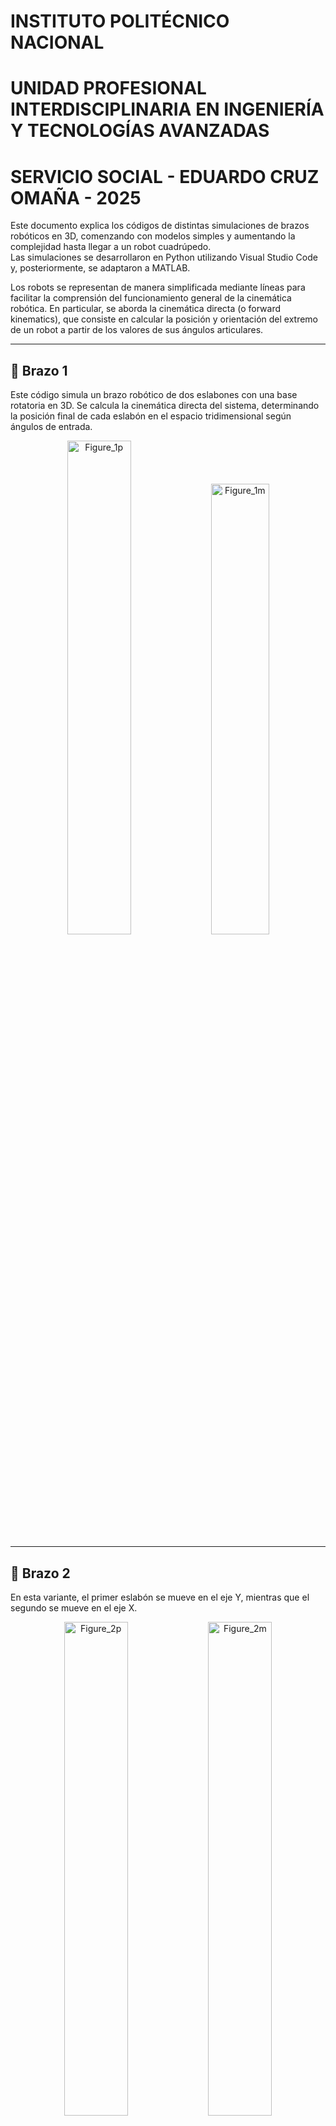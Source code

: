 # INSTITUTO POLITÉCNICO NACIONAL  
# UNIDAD PROFESIONAL INTERDISCIPLINARIA EN INGENIERÍA Y TECNOLOGÍAS AVANZADAS  
# SERVICIO SOCIAL - EDUARDO CRUZ OMAÑA - 2025  

Este documento explica los códigos de distintas simulaciones de brazos robóticos en 3D, comenzando con modelos simples y aumentando la complejidad hasta llegar a un robot cuadrúpedo.  
Las simulaciones se desarrollaron en Python utilizando Visual Studio Code y, posteriormente, se adaptaron a MATLAB.  

Los robots se representan de manera simplificada mediante líneas para facilitar la comprensión del funcionamiento general de la cinemática robótica. En particular, se aborda la cinemática directa (o forward kinematics), que consiste en calcular la posición y orientación del extremo de un robot a partir de los valores de sus ángulos articulares.  

---

## 🔹 **Brazo 1**  
Este código simula un brazo robótico de dos eslabones con una base rotatoria en 3D. Se calcula la cinemática directa del sistema, determinando la posición final de cada eslabón en el espacio tridimensional según ángulos de entrada.  

<div align="center">
  <img src="https://github.com/user-attachments/assets/16c40605-b86a-4902-9d95-06ecfb39fb94" alt="Figure_1p" width="45%">
  <img src="https://github.com/user-attachments/assets/7b8bc2cf-31ee-4dc3-88cd-4053cc527bb2" alt="Figure_1m" width="43%">
</div>

---

## 🔹 **Brazo 2**  
En esta variante, el primer eslabón se mueve en el eje Y, mientras que el segundo se mueve en el eje X.  

<div align="center">
  <img src="https://github.com/user-attachments/assets/1e14c67c-3c3d-40ab-9b0e-9dd5e89f0df3" alt="Figure_2p" width="45%">
  <img src="https://github.com/user-attachments/assets/e9510ace-b9da-4785-b8ed-d46951b57fa9" alt="Figure_2m" width="45%">
</div>

---

## 🔹 **Brazo 3**  
Se agrega un tercer eslabón fijo en la base, extendiendo la simulación.  

<div align="center">
  <img src="https://github.com/user-attachments/assets/3af5c1ef-87de-461d-8675-81ea6867cc65" alt="Figure_3p" width="45%">
  <img src="https://github.com/user-attachments/assets/0126a0e8-a351-46e1-a6bd-3fa0934b5b64" alt="Figure_3m" width="45%">
</div>

---

## 🔹 **Brazo 4**  
Introduce animación al movimiento del brazo robótico.  

<div align="center">
  <img src="https://github.com/user-attachments/assets/48498484-8fa0-4f1c-955a-6ddc83e468af" alt="Figure_4p" width="45%">
  <img src="https://github.com/user-attachments/assets/49eb3afb-9b77-47d3-9df3-5ee838ae1eda" alt="Figure_4m" width="45%">
</div>

---

## 🔹 **Brazo 5**  
Similar al Brazo 2, pero con animación.  

<div align="center">
  <img src="https://github.com/user-attachments/assets/0b69cf20-6a18-4d28-927d-7a256389c40d" alt="Figure_5p" width="45%">
  <img src="https://github.com/user-attachments/assets/a977a24d-c7b0-413f-adb1-6b08d8f1b577" alt="Figure_5m" width="45%">
</div>

---

## 🔹 **Cuadrúpedo 1**  
Este código modela un robot cuadrúpedo, simulando el movimiento de sus patas mediante cinemática directa.  

<div align="center">
  <img src="https://github.com/user-attachments/assets/ad8ec949-c615-46b7-9b91-879e7ee342a6" alt="Figure_6p" width="45%">
  <img src="https://github.com/user-attachments/assets/7a69099c-4eb1-4fe7-93e6-23ab0098b0e2" alt="Figure_6m" width="45%">
</div>
